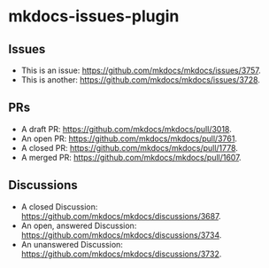 # mkdocs-issues-plugin

## Issues
* This is an issue: https://github.com/mkdocs/mkdocs/issues/3757.
* This is another: https://github.com/mkdocs/mkdocs/issues/3728.

## PRs
* A draft PR: https://github.com/mkdocs/mkdocs/pull/3018.
* An open PR: https://github.com/mkdocs/mkdocs/pull/3761.
* A closed PR: https://github.com/mkdocs/mkdocs/pull/1778.
* A merged PR: https://github.com/mkdocs/mkdocs/pull/1607.

## Discussions
* A closed Discussion: https://github.com/mkdocs/mkdocs/discussions/3687.
* An open, answered Discussion: https://github.com/mkdocs/mkdocs/discussions/3734.
* An unanswered Discussion: https://github.com/mkdocs/mkdocs/discussions/3732.

